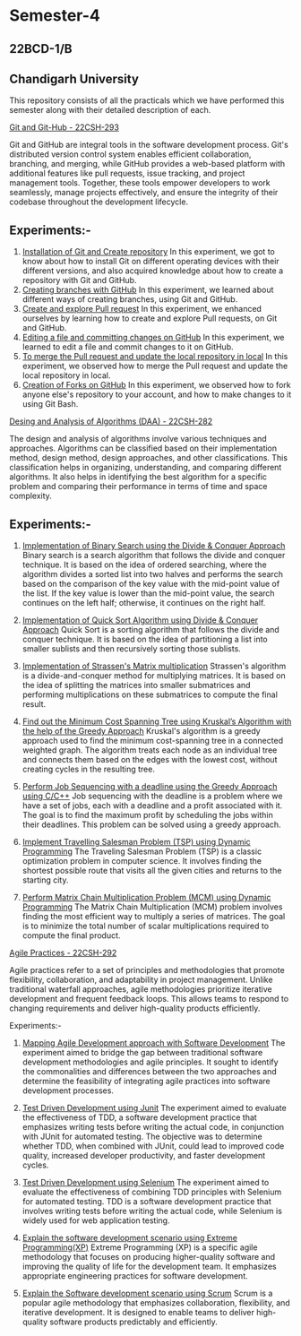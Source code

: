 # Semester-4 
## 22BCD-1/B 
## Chandigarh University

This repository consists of all the practicals which we have performed this semester along with their detailed description of each.

[Git and Git-Hub - 22CSH-293](https://github.com/Sakshi-code13/Semester-4/tree/Git-and-GitHub/Git%20and%20GitHUB)

Git and GitHub are integral tools in the software development process. Git's distributed version control system enables efficient collaboration, branching, and merging, while GitHub provides a web-based platform with additional features like pull requests, issue tracking, and project management tools. Together, these tools empower developers to work seamlessly, manage projects effectively, and ensure the integrity of their codebase throughout the development lifecycle.

## Experiments:-

1. [Installation of Git and Create repository](https://github.com/Sakshi-code13/Semester-4/blob/Git-and-GitHub/Git%20and%20GitHUB/Experiment%201/Experiment%201.pdf)
In this experiment, we got to know about how to install Git on different operating devices with their different versions, and also acquired knowledge about how to create a repository with Git and GitHub.
2. [Creating branches with GitHub](https://github.com/Sakshi-code13/Semester-4/blob/Git-and-GitHub/Git%20and%20GitHUB/Experiment%202.pdf)
In this experiment, we learned about different ways of creating branches, using Git and GitHub.
3. [Create and explore Pull request](https://github.com/Sakshi-code13/Semester-4/blob/Git-and-GitHub/Git%20and%20GitHUB/Experiment%203.pdf)
In this experiment, we enhanced ourselves by learning how to create and explore Pull requests, on Git and GitHub.
4. [Editing a file and committing changes on GitHub](https://github.com/Sakshi-code13/Semester-4/blob/Git-and-GitHub/Git%20and%20GitHUB/Experiment%204.pdf)
In this experiment, we learned to edit a file and commit changes to it on GitHub.
5. [To merge the Pull request and update the local repository in local](https://github.com/Sakshi-code13/Semester-4/blob/Git-and-GitHub/Git%20and%20GitHUB/Experiment%205.pdf)
In this experiment, we observed how to merge the Pull request and update the local repository in local.
6. [Creation of Forks on GitHub](https://github.com/Sakshi-code13/Semester-4/blob/Git-and-GitHub/Git%20and%20GitHUB/Experiment%206.pdf)
In this experiment, we observed how to fork anyone else's repository to your account, and how to make changes to it using Git Bash.


[Desing and Analysis of Algorithms (DAA) - 22CSH-282](https://github.com/Sakshi-code13/Semester-4/tree/Design-and-Analysis-of-Algorithms/Design%20and%20Analysis%20of%20Algorithms)

The design and analysis of algorithms involve various techniques and approaches. Algorithms can be classified based on their implementation method, design method, design approaches, and other classifications. This classification helps in organizing, understanding, and comparing different algorithms. It also helps in identifying the best algorithm for a specific problem and comparing their performance in terms of time and space complexity.

## Experiments:-
1. [Implementation of Binary Search using the Divide & Conquer Approach](https://github.com/Sakshi-code13/Semester-4/blob/Design-and-Analysis-of-Algorithms/Design%20and%20Analysis%20of%20Algorithms/Experiment%201.docx)
Binary search is a search algorithm that follows the divide and conquer technique. It is based on the idea of ordered searching, where the algorithm divides a sorted list into two halves and performs the search based on the comparison of the key value with the mid-point value of the list. If the key value is lower than the mid-point value, the search continues on the left half; otherwise, it continues on the right half.

2. [Implementation of Quick Sort Algorithm using Divide & Conquer Approach](https://github.com/Sakshi-code13/Semester-4/blob/Design-and-Analysis-of-Algorithms/Design%20and%20Analysis%20of%20Algorithms/Experiment%202.docx) 
Quick Sort is a sorting algorithm that follows the divide and conquer technique. It is based on the idea of partitioning a list into smaller sublists and then recursively sorting those sublists.

3. [Implementation of Strassen's Matrix multiplication](https://github.com/Sakshi-code13/Semester-4/blob/Design-and-Analysis-of-Algorithms/Design%20and%20Analysis%20of%20Algorithms/Experiment%203.docx)
Strassen's algorithm is a divide-and-conquer method for multiplying matrices. It is based on the idea of splitting the matrices into smaller submatrices and performing multiplications on these submatrices to compute the final result.

4. [Find out the Minimum Cost Spanning Tree using Kruskal’s Algorithm with the help of the Greedy Approach](https://github.com/Sakshi-code13/Semester-4/blob/Design-and-Analysis-of-Algorithms/Design%20and%20Analysis%20of%20Algorithms/Experiment%204.pdf)
Kruskal's algorithm is a greedy approach used to find the minimum cost-spanning tree in a connected weighted graph. The algorithm treats each node as an individual tree and connects them based on the edges with the lowest cost, without creating cycles in the resulting tree.

5. [Perform Job Sequencing with a deadline using the Greedy Approach using C/C++](https://github.com/Sakshi-code13/Semester-4/blob/Design-and-Analysis-of-Algorithms/Design%20and%20Analysis%20of%20Algorithms/Experiment%205.pdf)
Job sequencing with the deadline is a problem where we have a set of jobs, each with a deadline and a profit associated with it. The goal is to find the maximum profit by scheduling the jobs within their deadlines. This problem can be solved using a greedy approach.

6. [Implement Travelling Salesman Problem (TSP) using Dynamic Programming](https://github.com/Sakshi-code13/Semester-4/blob/Design-and-Analysis-of-Algorithms/Design%20and%20Analysis%20of%20Algorithms/Experiment%206.pdf)
The Traveling Salesman Problem (TSP) is a classic optimization problem in computer science. It involves finding the shortest possible route that visits all the given cities and returns to the starting city.

7. [Perform Matrix Chain Multiplication Problem (MCM) using Dynamic Programming](https://github.com/Sakshi-code13/Semester-4/blob/Design-and-Analysis-of-Algorithms/Design%20and%20Analysis%20of%20Algorithms/Experiment%207.pdf)
The Matrix Chain Multiplication (MCM) problem involves finding the most efficient way to multiply a series of matrices. The goal is to minimize the total number of scalar multiplications required to compute the final product.

[Agile Practices - 22CSH-292](https://github.com/Sakshi-code13/Semester-4/tree/Agile-Practices/Agile%20Practices)

Agile practices refer to a set of principles and methodologies that promote flexibility, collaboration, and adaptability in project management. Unlike traditional waterfall approaches, agile methodologies prioritize iterative development and frequent feedback loops. This allows teams to respond to changing requirements and deliver high-quality products efficiently.

Experiments:-
1. [Mapping Agile Development approach with Software Development](https://github.com/Sakshi-code13/Semester-4/blob/Agile-Practices/Agile%20Practices/Experiment%201.docx)
The experiment aimed to bridge the gap between traditional software development methodologies and agile principles. It sought to identify the commonalities and differences between the two approaches and determine the feasibility of integrating agile practices into software development processes.

2. [Test Driven Development using Junit](https://github.com/Sakshi-code13/Semester-4/blob/Agile-Practices/Agile%20Practices/Experiment%202.docx)
The experiment aimed to evaluate the effectiveness of TDD, a software development practice that emphasizes writing tests before writing the actual code, in conjunction with JUnit for automated testing. The objective was to determine whether TDD, when combined with JUnit, could lead to improved code quality, increased developer productivity, and faster development cycles.

3. [Test Driven Development using Selenium](https://github.com/Sakshi-code13/Semester-4/blob/Agile-Practices/Agile%20Practices/Experiment%203.docx) 
The experiment aimed to evaluate the effectiveness of combining TDD principles with Selenium for automated testing. TDD is a software development practice that involves writing tests before writing the actual code, while Selenium is widely used for web application testing.

4. [Explain the software development scenario using Extreme Programming(XP)](https://github.com/Sakshi-code13/Semester-4/blob/Agile-Practices/Agile%20Practices/Experiment%204.docx)
Extreme Programming (XP) is a specific agile methodology that focuses on producing higher-quality software and improving the quality of life for the development team. It emphasizes appropriate engineering practices for software development.

5. [Explain the Software development scenario using Scrum](https://github.com/Sakshi-code13/Semester-4/blob/Agile-Practices/Agile%20Practices/Experiment%205.docx)
Scrum is a popular agile methodology that emphasizes collaboration, flexibility, and iterative development. It is designed to enable teams to deliver high-quality software products predictably and efficiently.

